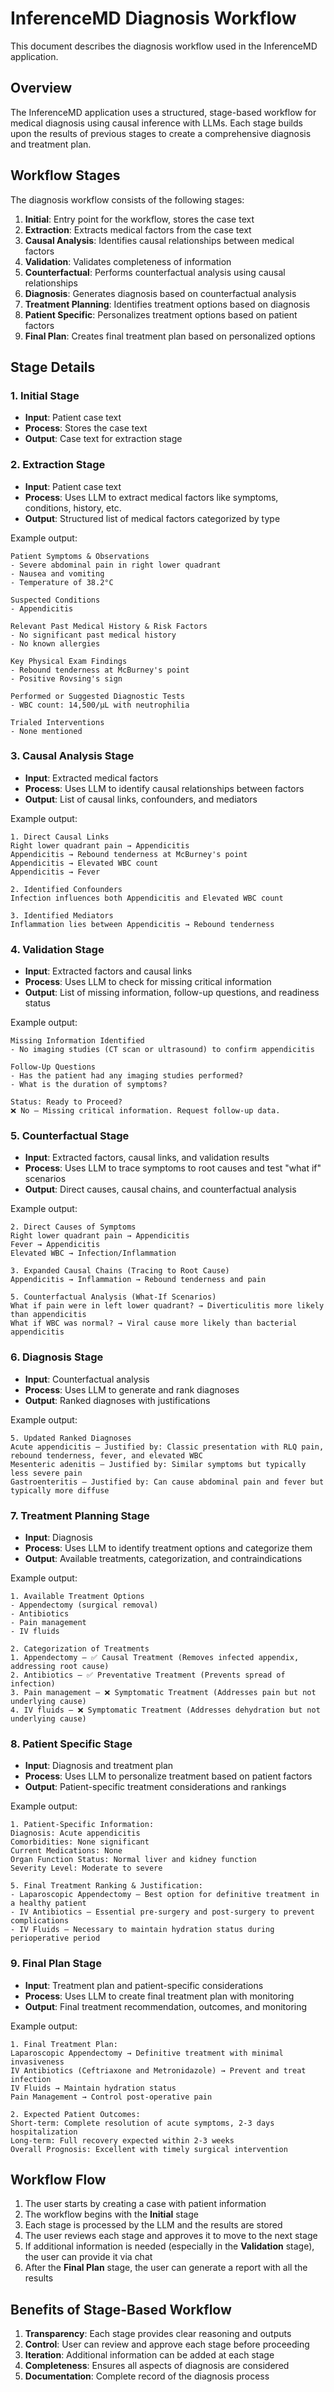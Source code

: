 # InferenceMD Diagnosis Workflow

This document describes the diagnosis workflow used in the InferenceMD application.

## Overview

The InferenceMD application uses a structured, stage-based workflow for medical diagnosis using causal inference with LLMs. Each stage builds upon the results of previous stages to create a comprehensive diagnosis and treatment plan.

## Workflow Stages

The diagnosis workflow consists of the following stages:

1. **Initial**: Entry point for the workflow, stores the case text
2. **Extraction**: Extracts medical factors from the case text
3. **Causal Analysis**: Identifies causal relationships between medical factors
4. **Validation**: Validates completeness of information
5. **Counterfactual**: Performs counterfactual analysis using causal relationships
6. **Diagnosis**: Generates diagnosis based on counterfactual analysis
7. **Treatment Planning**: Identifies treatment options based on diagnosis
8. **Patient Specific**: Personalizes treatment options based on patient factors
9. **Final Plan**: Creates final treatment plan based on personalized options

## Stage Details

### 1. Initial Stage

- **Input**: Patient case text
- **Process**: Stores the case text
- **Output**: Case text for extraction stage

### 2. Extraction Stage

- **Input**: Patient case text
- **Process**: Uses LLM to extract medical factors like symptoms, conditions, history, etc.
- **Output**: Structured list of medical factors categorized by type

Example output:
```
Patient Symptoms & Observations
- Severe abdominal pain in right lower quadrant
- Nausea and vomiting
- Temperature of 38.2°C

Suspected Conditions
- Appendicitis

Relevant Past Medical History & Risk Factors
- No significant past medical history
- No known allergies

Key Physical Exam Findings
- Rebound tenderness at McBurney's point
- Positive Rovsing's sign

Performed or Suggested Diagnostic Tests
- WBC count: 14,500/μL with neutrophilia

Trialed Interventions
- None mentioned
```

### 3. Causal Analysis Stage

- **Input**: Extracted medical factors
- **Process**: Uses LLM to identify causal relationships between factors
- **Output**: List of causal links, confounders, and mediators

Example output:
```
1. Direct Causal Links
Right lower quadrant pain → Appendicitis
Appendicitis → Rebound tenderness at McBurney's point
Appendicitis → Elevated WBC count
Appendicitis → Fever

2. Identified Confounders
Infection influences both Appendicitis and Elevated WBC count

3. Identified Mediators
Inflammation lies between Appendicitis → Rebound tenderness
```

### 4. Validation Stage

- **Input**: Extracted factors and causal links
- **Process**: Uses LLM to check for missing critical information
- **Output**: List of missing information, follow-up questions, and readiness status

Example output:
```
Missing Information Identified
- No imaging studies (CT scan or ultrasound) to confirm appendicitis

Follow-Up Questions
- Has the patient had any imaging studies performed?
- What is the duration of symptoms?

Status: Ready to Proceed?
❌ No – Missing critical information. Request follow-up data.
```

### 5. Counterfactual Stage

- **Input**: Extracted factors, causal links, and validation results
- **Process**: Uses LLM to trace symptoms to root causes and test "what if" scenarios
- **Output**: Direct causes, causal chains, and counterfactual analysis

Example output:
```
2. Direct Causes of Symptoms
Right lower quadrant pain → Appendicitis
Fever → Appendicitis
Elevated WBC → Infection/Inflammation

3. Expanded Causal Chains (Tracing to Root Cause)
Appendicitis → Inflammation → Rebound tenderness and pain

5. Counterfactual Analysis (What-If Scenarios)
What if pain were in left lower quadrant? → Diverticulitis more likely than appendicitis
What if WBC was normal? → Viral cause more likely than bacterial appendicitis
```

### 6. Diagnosis Stage

- **Input**: Counterfactual analysis
- **Process**: Uses LLM to generate and rank diagnoses
- **Output**: Ranked diagnoses with justifications

Example output:
```
5. Updated Ranked Diagnoses
Acute appendicitis – Justified by: Classic presentation with RLQ pain, rebound tenderness, fever, and elevated WBC
Mesenteric adenitis – Justified by: Similar symptoms but typically less severe pain
Gastroenteritis – Justified by: Can cause abdominal pain and fever but typically more diffuse
```

### 7. Treatment Planning Stage

- **Input**: Diagnosis
- **Process**: Uses LLM to identify treatment options and categorize them
- **Output**: Available treatments, categorization, and contraindications

Example output:
```
1. Available Treatment Options
- Appendectomy (surgical removal)
- Antibiotics
- Pain management
- IV fluids

2. Categorization of Treatments
1. Appendectomy – ✅ Causal Treatment (Removes infected appendix, addressing root cause)
2. Antibiotics – ✅ Preventative Treatment (Prevents spread of infection)
3. Pain management – ❌ Symptomatic Treatment (Addresses pain but not underlying cause)
4. IV fluids – ❌ Symptomatic Treatment (Addresses dehydration but not underlying cause)
```

### 8. Patient Specific Stage

- **Input**: Diagnosis and treatment plan
- **Process**: Uses LLM to personalize treatment based on patient factors
- **Output**: Patient-specific treatment considerations and rankings

Example output:
```
1. Patient-Specific Information:
Diagnosis: Acute appendicitis
Comorbidities: None significant
Current Medications: None
Organ Function Status: Normal liver and kidney function
Severity Level: Moderate to severe

5. Final Treatment Ranking & Justification:
- Laparoscopic Appendectomy – Best option for definitive treatment in a healthy patient
- IV Antibiotics – Essential pre-surgery and post-surgery to prevent complications
- IV Fluids – Necessary to maintain hydration status during perioperative period
```

### 9. Final Plan Stage

- **Input**: Treatment plan and patient-specific considerations
- **Process**: Uses LLM to create final treatment plan with monitoring
- **Output**: Final treatment recommendation, outcomes, and monitoring

Example output:
```
1. Final Treatment Plan:
Laparoscopic Appendectomy → Definitive treatment with minimal invasiveness
IV Antibiotics (Ceftriaxone and Metronidazole) → Prevent and treat infection
IV Fluids → Maintain hydration status
Pain Management → Control post-operative pain

2. Expected Patient Outcomes:
Short-term: Complete resolution of acute symptoms, 2-3 days hospitalization
Long-term: Full recovery expected within 2-3 weeks
Overall Prognosis: Excellent with timely surgical intervention
```

## Workflow Flow

1. The user starts by creating a case with patient information
2. The workflow begins with the **Initial** stage
3. Each stage is processed by the LLM and the results are stored
4. The user reviews each stage and approves it to move to the next stage
5. If additional information is needed (especially in the **Validation** stage), the user can provide it via chat
6. After the **Final Plan** stage, the user can generate a report with all the results

## Benefits of Stage-Based Workflow

1. **Transparency**: Each stage provides clear reasoning and outputs
2. **Control**: User can review and approve each stage before proceeding
3. **Iteration**: Additional information can be added at each stage
4. **Completeness**: Ensures all aspects of diagnosis are considered
5. **Documentation**: Complete record of the diagnosis process